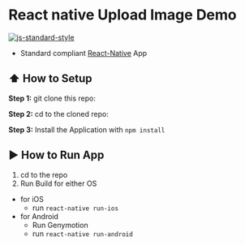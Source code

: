 # React native Upload Image Demo

[![js-standard-style](https://img.shields.io/badge/code%20style-standard-brightgreen.svg?style=flat)](http://standardjs.com/)

* Standard compliant [React-Native](https://facebook.github.io/react-native/docs/getting-started.html) App 

## :arrow_up: How to Setup

**Step 1:** git clone this repo:

**Step 2:** cd to the cloned repo:

**Step 3:** Install the Application with `npm install`


## :arrow_forward: How to Run App

1. cd to the repo
2. Run Build for either OS
  * for iOS
    * run `react-native run-ios`
  * for Android
    * Run Genymotion
    * run `react-native run-android`
